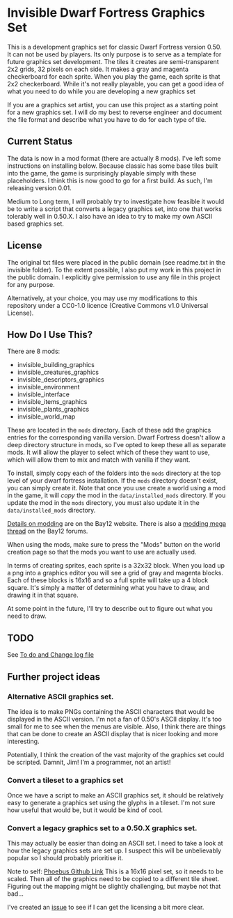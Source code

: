 # Invisible Dwarf Fortress Graphics Set

This is a development graphics set for classic Dwarf Fortress version 0.50. It
can not be used by players.  Its only purpose is to serve as a template for
future graphics set development.  The tiles it creates are semi-transparent
2x2 grids, 32 pixels on each side.  It makes a gray and magenta checkerboard
for each sprite. When you play the game, each sprite is that 2x2 checkerboard.
While it's not really playable, you can get a good idea of what you need to
do while you are developing a new graphics set

If you are a graphics set artist, you can use this project as a starting
point for a new graphics set.  I will do my best to reverse engineer
and document the file format and describe what you have to do for
each type of tile.

## Current Status

The data is now in a mod format (there are actually 8 mods).  I've left
some instructions on installing below.  Because classic has some base
tiles built into the game, the game is surprisingly playable simply with
these placeholders.  I think this is now good to go for a first build.
As such, I'm releasing version 0.01.

Medium to Long term, I will probably try to investigate how feasible it
would be to write a script that converts a legacy graphics set, into
one that works tolerably well in 0.50.X.  I also have an idea to try
to make my own ASCII based graphics set.

## License

The original txt files were placed in the public domain (see readme.txt in the
invisible folder).  To the extent possible, I also put my work in this project
in the public domain.  I explicitly give permission to use any file in this
project for any purpose.

Alternatively, at your choice, you may use my modifications to this repository
under a CC0-1.0 licence (Creative Commons v1.0 Universal License).

## How Do I Use This?

There are 8 mods:
  - invisible_building_graphics
  - invisible_creatures_graphics
  - invisible_descriptors_graphics
  - invisible_environment
  - invisible_interface
  - invisible_items_graphics
  - invisible_plants_graphics
  - invisible_world_map

These are located in the `mods` directory.  Each of these add the graphics
entries for the corresponding vanilla version.  Dwarf Fortress doesn't allow
a deep directory structure in mods, so I've opted to keep these all as separate
mods.  It will allow the player to select which of these they want to use,
which will allow them to mix and match with vanilla if they want.

To install, simply copy each of the folders into the `mods` directory at the top
level of your dwarf fortress installation.  If the `mods` directory doesn't exist,
you can simply create it.  Note that once you use create a world using a mod in the
game, it will *copy* the mod in the `data/installed_mods` directory.  If you update
the mod in the `mods` directory, you must also update it in the `data/installed_mods`
directory.

[Details on modding](https://bay12games.com/dwarves/modding_guide.html) are on
the Bay12 website. There is also a
[modding mega thread](http://www.bay12forums.com/smf/index.php?topic=180662.0)
on the Bay12 forums.

When using the mods, make sure to press the "Mods" button on the world creation
page so that the mods you want to use are actually used.

In terms of creating sprites, each sprite is a 32x32 block.  When you load up
a png into a graphics editor you will see a grid of gray and magenta blocks.
Each of these blocks is 16x16 and so a full sprite will take up a 4 block square.
It's simply a matter of determining what you have to draw, and drawing it in
that square.

At some point in the future, I'll try to describe out to figure out what you
need to draw.

## TODO

See [To do and Change log file](TODO.md)

## Further project ideas

### Alternative ASCII graphics set.

The idea is to make PNGs containing the ASCII characters that would be
displayed in the ASCII version.  I'm not a fan of 0.50's ASCII display.  It's
too small for me to see when the menus are visible.  Also, I think there are
things that can be done to create an ASCII display that is nicer looking and
more interesting.

Potentially, I think the creation of the vast majority of the graphics set
could be scripted. Damnit, Jim!  I'm a programmer, not an artist!

### Convert a tileset to a graphics set

Once we have a script to make an ASCII graphics set, it should be relatively
easy to generate a graphics set using the glyphs in a tileset.  I'm not sure
how useful that would be, but it would be kind of cool.

### Convert a legacy graphics set to a 0.50.X graphics set.

This may actually be easier than doing an ASCII set.  I need to take a look at
how the legacy graphics sets are set up.  I suspect this will be unbelievably
popular so I should probably prioritise it.

Note to self: [Phoebus Github Link](https://github.com/DFgraphics/Phoebus/tree/master)
This is a 16x16 pixel set, so it needs to be scaled.  Then all of the graphics
need to be copied to a different tile sheet.  Figuring out the mapping
might be slightly challenging, but maybe not that bad...

I've created an [issue](https://github.com/DFgraphics/Phoebus/issues/23) to see
if I can get the licensing a bit more clear.
